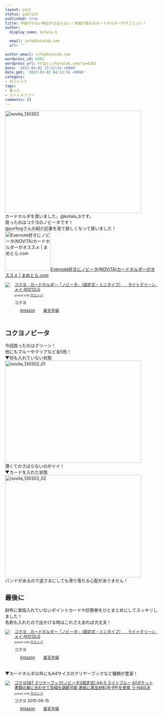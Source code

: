 ```yaml
---
layout: post
status: publish
published: true
title: 中身が少ない時はかさばらない！背幅が変わるカードホルダーがすごくいい！
author:
  display_name: kotala_b

  email: info@kotalab.com
  url: ''

author_email: info@kotalab.com
wordpress_id: 6381
wordpress_url: https://kotalab.com/?p=6381
date: '2013-03-02 13:13:24 +0900'
date_gmt: '2013-03-02 04:13:24 +0900'
category:
- ガジェット
tags:
- 買った
- ストレスフリー
comments: []
---
```

<p><img src="https://kotalab.com/wp-content/uploads/novita_130302-448x336.jpg" alt="novita_130302" width="448" height="336" class="alignnone size-large wp-image-6384" /><br />
カードホルダを買いました。@kotala_bです。<br />
買ったのはコクヨのノビータです！<br />
@jun1logさんの紹介記事を見て欲しくなって買いました！<br />
<a href="http://mame-tora.com/2013/02/1107" target="_blank"><img  class="alignleft" src="http://capture.heartrails.com/150x130?http://mame-tora.com/2013/02/1107" alt="Evernote好きにノビータ(NOViTA)カードホルダーがオススメ | まめとら.com" width="150" height="130" /></a><a href="http://mame-tora.com/2013/02/1107" target="_blank">Evernote好きにノビータ(NOViTA)カードホルダーがオススメ | まめとら.com</a><a href="http://b.hatena.ne.jp/entry/http://mame-tora.com/2013/02/1107" target="_blank"><img border="0" src="http://b.hatena.ne.jp/entry/image/http://mame-tora.com/2013/02/1107" alt="" /></a><br style="clear:both;" /></p>
<div class="kaerebalink-box" style="text-align:left;padding-bottom:20px;font-size:small;/zoom: 1;overflow: hidden;">
<div class="kaerebalink-image" style="float:left;margin:0 15px 10px 0;"><a href="http://www.amazon.co.jp/exec/obidos/ASIN/B007OZ1DEQ/same-22/ref=nosim/" rel="nofollow" target="_blank"><img src="http://ecx.images-amazon.com/images/I/31bttZaO3-L._SL160_.jpg" style="border: none;" /></a></div>
<div class="kaerebalink-info" style="line-height:120%;/zoom: 1;overflow: hidden;">
<div class="kaerebalink-name" style="margin-bottom:10px;line-height:120%"><a href="http://www.amazon.co.jp/exec/obidos/ASIN/B007OZ1DEQ/same-22/ref=nosim/" rel="nofollow" target="_blank">コクヨ　カードホルダー「ノビータ」（固定式・ミニタイプ） 　ライトグリーン　メイ-N1212LG</a>
<div class="kaerebalink-powered-date" style="font-size:8pt;margin-top:5px;font-family:verdana;line-height:120%">posted with <a href="http://kaereba.com" target="_blank">カエレバ</a></div>
</div>
<div class="kaerebalink-detail" style="margin-bottom:5px;"> コクヨ     </div>
<div class="kaerebalink-link1" style="margin-top:10px;">
<div class="shoplinkamazon" style="display:inline;margin-right:5px;background: url('http://img.yomereba.com/tam_k_01.gif') 0 0 no-repeat;padding: 2px 0 2px 18px;white-space: nowrap;"><a href="http://www.amazon.co.jp/gp/search?keywords=N1212LG&__mk_ja_JP=%83J%83%5E%83J%83i&tag=same-22" rel="nofollow" target="_blank" title="アマゾン" >Amazon</a></div>
<div class="shoplinkrakuten" style="display:inline;margin-right:5px;background: url('http://img.yomereba.com/tam_k_01.gif') 0 -50px no-repeat;padding: 2px 0 2px 18px;white-space: nowrap;"><a href="http://hb.afl.rakuten.co.jp/hgc/0fa7afc8.bbfc196a.0fa7afc9.d56c38f1/?pc=http%3A%2F%2Fsearch.rakuten.co.jp%2Fsearch%2Fmall%2FN1212LG%2F-%2Ff.1-p.1-s.1-sf.0-st.A-v.2%3Fx%3D0%26scid%3Daf_ich_link_urltxt%26m%3Dhttp%3A%2F%2Fm.rakuten.co.jp%2F" rel="nofollow" target="_blank" title="楽天市場" >楽天市場</a></div>
</div>
</div>
<div class="booklink-footer" style="clear: left"></div>
</div>
<p><!--more--></p>
<h2>コクヨノビータ</h2>
<p>今回買ったのはグリーン！<br />
他にもブルーやクリアなど全5色！<br />
▼何も入れていない状態<br />
<img src="https://kotalab.com/wp-content/uploads/novita_130302_01-448x336.jpg" alt="novita_130302_01" width="448" height="336" class="alignnone size-large wp-image-6382" /><br />
薄くてかさばらないのがイイ！<br />
▼カードを入れた状態<br />
<img src="https://kotalab.com/wp-content/uploads/novita_130302_02-448x336.jpg" alt="novita_130302_02" width="448" height="336" class="alignnone size-large wp-image-6383" /><br />
バンドがあるので逆さまにしても滑り落ちる心配がありません！</p>
<h2>最後に</h2>
<p>財布に普段入れていないポイントカードや診察券をひとまとめにしてスッキリしました！<br />
名刺も入れたので出かける時はこれさえあれば大丈夫！</p>
<div class="kaerebalink-box" style="text-align:left;padding-bottom:20px;font-size:small;/zoom: 1;overflow: hidden;">
<div class="kaerebalink-image" style="float:left;margin:0 15px 10px 0;"><a href="http://www.amazon.co.jp/exec/obidos/ASIN/B007OZ1DEQ/same-22/ref=nosim/" rel="nofollow" target="_blank"><img src="http://ecx.images-amazon.com/images/I/31bttZaO3-L._SL160_.jpg" style="border: none;" /></a></div>
<div class="kaerebalink-info" style="line-height:120%;/zoom: 1;overflow: hidden;">
<div class="kaerebalink-name" style="margin-bottom:10px;line-height:120%"><a href="http://www.amazon.co.jp/exec/obidos/ASIN/B007OZ1DEQ/same-22/ref=nosim/" rel="nofollow" target="_blank">コクヨ　カードホルダー「ノビータ」（固定式・ミニタイプ） 　ライトグリーン　メイ-N1212LG</a>
<div class="kaerebalink-powered-date" style="font-size:8pt;margin-top:5px;font-family:verdana;line-height:120%">posted with <a href="http://kaereba.com" target="_blank">カエレバ</a></div>
</div>
<div class="kaerebalink-detail" style="margin-bottom:5px;"> コクヨ     </div>
<div class="kaerebalink-link1" style="margin-top:10px;">
<div class="shoplinkamazon" style="display:inline;margin-right:5px;background: url('http://img.yomereba.com/tam_k_01.gif') 0 0 no-repeat;padding: 2px 0 2px 18px;white-space: nowrap;"><a href="http://www.amazon.co.jp/gp/search?keywords=N1212LG&__mk_ja_JP=%83J%83%5E%83J%83i&tag=same-22" rel="nofollow" target="_blank" title="アマゾン" >Amazon</a></div>
<div class="shoplinkrakuten" style="display:inline;margin-right:5px;background: url('http://img.yomereba.com/tam_k_01.gif') 0 -50px no-repeat;padding: 2px 0 2px 18px;white-space: nowrap;"><a href="http://hb.afl.rakuten.co.jp/hgc/0fa7afc8.bbfc196a.0fa7afc9.d56c38f1/?pc=http%3A%2F%2Fsearch.rakuten.co.jp%2Fsearch%2Fmall%2FN1212LG%2F-%2Ff.1-p.1-s.1-sf.0-st.A-v.2%3Fx%3D0%26scid%3Daf_ich_link_urltxt%26m%3Dhttp%3A%2F%2Fm.rakuten.co.jp%2F" rel="nofollow" target="_blank" title="楽天市場" >楽天市場</a></div>
</div>
</div>
<div class="booklink-footer" style="clear: left"></div>
</div>
<p>▼カードホルダ以外にもA4サイズのクリヤーブックなど種類が豊富！</p>
<div class="kaerebalink-box" style="text-align:left;padding-bottom:20px;font-size:small;/zoom: 1;overflow: hidden;">
<div class="kaerebalink-image" style="float:left;margin:0 15px 10px 0;"><a href="http://www.amazon.co.jp/exec/obidos/ASIN/B004913O7C/same-22/ref=nosim/" rel="nofollow" target="_blank"><img src="http://ecx.images-amazon.com/images/I/41Tn%2B%2ByU0-L._SL160_.jpg" style="border: none;" /></a></div>
<div class="kaerebalink-info" style="line-height:120%;/zoom: 1;overflow: hidden;">
<div class="kaerebalink-name" style="margin-bottom:10px;line-height:120%"><a href="http://www.amazon.co.jp/exec/obidos/ASIN/B004913O7C/same-22/ref=nosim/" rel="nofollow" target="_blank">コクヨS&T クリヤーブック[ノビータ](固定式) A4-S ライトブルー 40ポケット 書類の量に合わせて背幅を調節可能 表紙に再生材料(R-PP)を使用 ラ-N40LB</a>
<div class="kaerebalink-powered-date" style="font-size:8pt;margin-top:5px;font-family:verdana;line-height:120%">posted with <a href="http://kaereba.com" target="_blank">カエレバ</a></div>
</div>
<div class="kaerebalink-detail" style="margin-bottom:5px;"> コクヨ 2010-09-15    </div>
<div class="kaerebalink-link1" style="margin-top:10px;">
<div class="shoplinkamazon" style="display:inline;margin-right:5px;background: url('http://img.yomereba.com/tam_k_01.gif') 0 0 no-repeat;padding: 2px 0 2px 18px;white-space: nowrap;"><a href="http://www.amazon.co.jp/gp/search?keywords=A4-S%20N40LB&__mk_ja_JP=%83J%83%5E%83J%83i&tag=same-22" rel="nofollow" target="_blank" title="アマゾン" >Amazon</a></div>
<div class="shoplinkrakuten" style="display:inline;margin-right:5px;background: url('http://img.yomereba.com/tam_k_01.gif') 0 -50px no-repeat;padding: 2px 0 2px 18px;white-space: nowrap;"><a href="http://hb.afl.rakuten.co.jp/hgc/0fa7afc8.bbfc196a.0fa7afc9.d56c38f1/?pc=http%3A%2F%2Fsearch.rakuten.co.jp%2Fsearch%2Fmall%2FA4-S%2520N40LB%2F-%2Ff.1-p.1-s.1-sf.0-st.A-v.2%3Fx%3D0%26scid%3Daf_ich_link_urltxt%26m%3Dhttp%3A%2F%2Fm.rakuten.co.jp%2F" rel="nofollow" target="_blank" title="楽天市場" >楽天市場</a></div>
</div>
</div>
<div class="booklink-footer" style="clear: left"></div>
</div>
